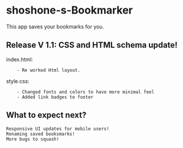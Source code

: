 # shoshone-s-Bookmarker
This app saves your bookmarks for you.

## Release V 1.1: CSS and HTML schema update!
index.html:
```
    - Re worked Html layout.
```

style.css:
```
    - Changed fonts and colors to have more minimal feel
    - Added link badges to footer
```     

## What to expect next?

    Responsive UI updates for mobile users!
    Renaming saved booksmarks!
    More bugs to squash!
  
